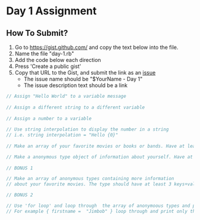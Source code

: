 Day 1 Assignment
=========

How To Submit?
--------------

1. Go to https://gist.github.com/ and copy the text below into the file. 
2. Name the file "day-1.rb"
3. Add the code below each direction
4. Press 'Create a public gist'
5. Copy that URL to the Gist, and submit the link as an [issue](https://github.com/TIY-LR-NET-2015-June/Day-1/issues)
    * The issue name should be "$YourName - Day 1"
    * The issue description text should be a link
 
```c#
// Assign "Hello World" to a variable message
 
// Assign a different string to a different variable
 
// Assign a number to a variable
 
// Use string interpolation to display the number in a string
// i.e. string interpolation = "Hello {0}"
 
// Make an array of your favorite movies or books or bands. Have at least 4 values.

// Make a anonymous type object of information about yourself. Have at least 4 properties on the anoymous type
 
// BONUS 1

// Make an array of anonymous types containing more information
// about your favorite movies. The type should have at least 3 keys+values

// BONUS 2

// Use 'for loop' and loop through  the array of anonymoous types and print only one of the properties
// For example { firstname =  "Jimbob" } loop through and print only the firstname
```

